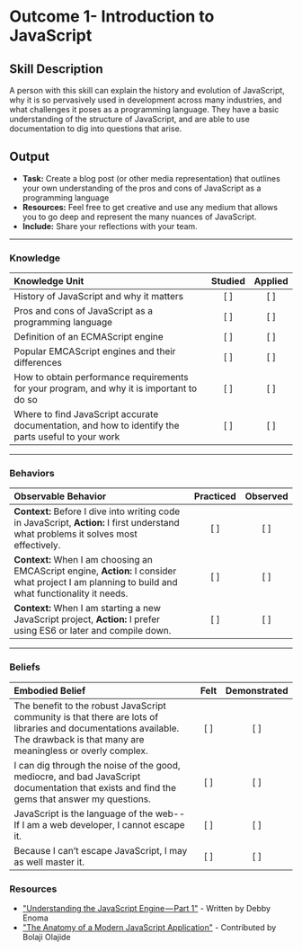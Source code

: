 # Outcome 1- Introduction to JavaScript

## Skill Description
A person with this skill can explain the history and evolution of JavaScript, why it is so pervasively used in development across many industries, and what challenges it poses as a programming language. They have a basic understanding of the structure of JavaScript, and are able to use documentation to dig into questions that arise. 

## Output
- **Task:** Create a blog post (or other media representation) that outlines your own understanding of the pros and cons of JavaScript as a programming language
- **Resources:** Feel free to get creative and use any medium that allows you to go deep and represent the many nuances of JavaScript.
- **Include:** Share your reflections with your team. 

-------

### Knowledge

| Knowledge Unit   |      Studied      | Applied |
|:-------------|:------------------:|:--------:|
| History of JavaScript and why it matters  | [ ] | [ ] |
| Pros and cons of JavaScript as a programming language | [ ] | [ ] |
| Definition of an ECMAScript engine | [ ] | [ ] | 
| Popular EMCAScript engines and their differences  | [ ] | [ ] |
| How to obtain performance requirements for your program, and why it is important to do so | [ ] | [ ] |
| Where to find JavaScript accurate documentation, and how to identify the parts useful to your work | [ ] | [ ] |


-------

### Behaviors

| Observable Behavior   |      Practiced      | Observed |
|:-------------|:------------------:|:--------:|
| **Context:** Before I dive into writing code in JavaScript, **Action:** I first understand what problems it solves most effectively. |   [ ]   |   [ ] |
| **Context:** When I am choosing an EMCAScript engine, **Action:**  I consider what project I am planning to build and what functionality it needs. |   [ ]   |   [ ] |
| **Context:** When I am starting a new JavaScript project, **Action:** I prefer using ES6 or later and compile down. |   [ ]   |   [ ] |

-------

### Beliefs

| Embodied Belief   |      Felt      | Demonstrated |
|:-------------|:------------------:|:--------:|
| The benefit to the robust JavaScript community is that there are lots of libraries and documentations available. The drawback is that many are meaningless or overly complex. |   [ ]   |   [ ] |
| I can dig through the noise of the good, mediocre, and bad JavaScript documentation that exists and find the gems that answer my questions.  |   [ ]   |   [ ] |
| JavaScript is the language of the web-- If I am a web developer, I cannot escape it. |   [ ]   |   [ ] |
| Because I can’t escape JavaScript, I may as well master it. |   [ ]   |   [ ] |

### Resources

- ["Understanding the JavaScript Engine — Part 1"](https://medium.com/the-andela-way/understanding-javascript-part-1-dbcca37b434d) - Written by Debby Enoma
- ["The Anatomy of a Modern JavaScript Application"](https://www.sitepoint.com/anatomy-of-a-modern-javascript-application/) - Contributed by Bolaji Olajide

